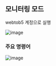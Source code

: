 ## 모니터링 모드

webtob5 계정으로 실행

![image](https://user-images.githubusercontent.com/38831314/146485984-5b81a9cb-0423-47e9-831a-9b54f487e4ce.png)

### 주요 명령어

![image](https://user-images.githubusercontent.com/38831314/146485686-ae8ebe5b-a5f9-425c-972a-c0959432873e.png)

